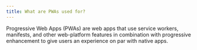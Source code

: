 ```yaml
---
title: What are PWAs used for?
---
```


Progressive Web Apps (PWAs) are web apps that use service workers, manifests, and other web-platform features in combination with progressive enhancement to give users an experience on par with native apps.
